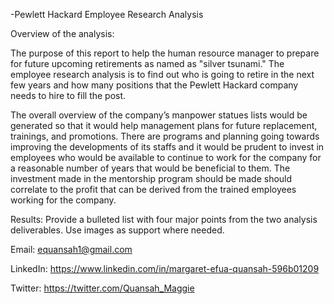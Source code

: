 ﻿ -Pewlett Hackard Employee Research Analysis


Overview of the analysis: 

The purpose of this report to help the human resource manager to prepare for future upcoming retirements as named as "silver tsunami."
The employee research analysis is to find out who is going to retire in the next few years and how many positions that the Pewlett Hackard company needs to hire to fill the post. 

The overall overview of the company’s manpower statues lists would be generated so that it would help management plans for future replacement, trainings, and promotions. There are programs and planning going towards improving the developments of its staffs and it would be prudent to invest in employees who would be available to continue to work for the company for a reasonable number of years that would be beneficial to them. The investment made in the mentorship program should be made should correlate to the profit that can be derived from the trained employees working for the company. 



Results: Provide a bulleted list with four major points from the two analysis deliverables. Use images as support where needed.



Email: equansah1@gmail.com

LinkedIn: https://www.linkedin.com/in/margaret-efua-quansah-596b01209 

Twitter: https://twitter.com/Quansah_Maggie
